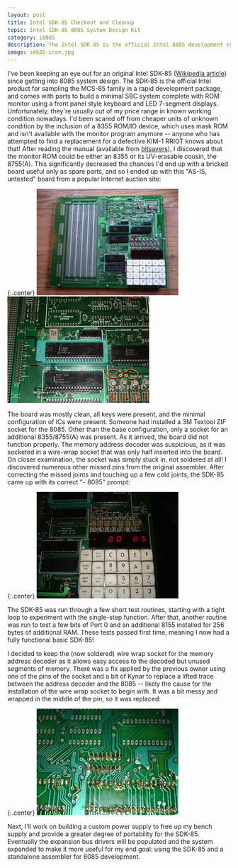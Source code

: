 ```yaml
---
layout: post
title: Intel SDK-85 Checkout and Cleanup
topic: Intel SDK-85 8085 System Design Kit
category: i8085
description: The Intel SDK-85 is the official Intel 8085 development system for the evaluation of MCS-85 family parts. I finally found one in reasonable shape for a decent price, cleaned it up, and brought it back into service.
image: sdk85-icon.jpg
---
```


I've been keeping an eye out for an original Intel SDK-85 ([Wikipedia article](http://en.wikipedia.org/wiki/Intel_System_Development_Kit#Intel_SDK-85)) since getting into 8085 system design. The SDK-85 is the official Intel product for sampling the MCS-85 family in a rapid development package, and comes with parts to build a minimal SBC system complete with ROM monitor using a front panel style keyboard and LED 7-segment displays. Unfortunately, they're usually out of my price range in known working condition nowadays. I'd been scared off from cheaper units of unknown condition by the inclusion of a 8355 ROM/IO device, which uses mask ROM and isn't available with the monitor program anymore -- anyone who has attempted to find a replacement for a defective KIM-1 RRIOT knows about that! After reading the manual (available from [bitsavers](http://www.bitsavers.org/pdf/intel/8085/9800451B_SDK-85_Users_Man_Feb80.pdf)), I discovered that the monitor ROM could be either an 8355 or its UV-erasable cousin, the 8755(A). This significantly decreased the chances I'd end up with a bricked board useful only as spare parts, and so I ended up with this "AS-IS, untested" board from a popular Internet auction site:

{:.center}
[![SDK-85 as it arrived](/images/8085/sdk85/scaled/original.jpg)](/images/8085/sdk85/original.jpg) [![ZIF socket](/images/8085/sdk85/scaled/zif.jpg)](/images/8085/sdk85/zif.jpg) 

The board was mostly clean, all keys were present, and the minimal configuration of ICs were present. Someone had installed a 3M Textool ZIF socket for the 8085. Other than the base configuration, only a socket for an additional 8355/8755(A) was present. As it arrived, the board did not function properly. The memory address decoder was suspicious, as it was socketed in a wire-wrap socket that was only half inserted into the board. On closer examination, the socket was simply stuck in, not soldered at all! I discovered numerous other missed pins from the original assembler. After correcting the missed joints and touching up a few cold joints, the SDK-85 came up with its correct "- 8085" prompt:

{:.center}
[![ROM monitor message](/images/8085/sdk85/scaled/message.jpg)](/images/8085/sdk85/message.jpg) 

The SDK-85 was run through a few short test routines, starting with a tight loop to experiment with the single-step function. After that, another routine was run to test a few bits of Port 0 and an additional 8155 installed for 256 bytes of additional RAM. These tests passed first time, meaning I now had a fully functional basic SDK-85!

I decided to keep the (now soldered) wire wrap socket for the memory address decoder as it allows easy access to the decoded but unused segments of memory. There was a fix applied by the previous owner using one of the pins of the socket and a bit of Kynar to replace a lifted trace between the address decoder and the 8085 -- likely the cause for the installation of the wire wrap socket to begin with. It was a bit messy and wrapped in the middle of the pin, so it was replaced:

{:.center}
[![Wire wrap fix](/images/8085/sdk85/scaled/fix.jpg)](/images/8085/sdk85/fix.jpg)  

Next, I'll work on building a custom power supply to free up my bench supply and provide a greater degree of portability for the SDK-85. Eventually the expansion bus drivers will be populated and the system expanded to make it more useful for my end goal: using the SDK-85 and a standalone assembler for 8085 development.
